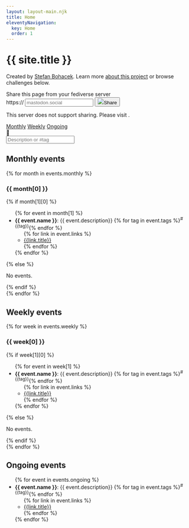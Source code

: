 ```yaml
---
layout: layout-main.njk
title: Home
eleventyNavigation:
  key: Home
  order: 1
---
```


<div class="p-5 mb-5 bg-body-tertiary rounded-bottom" style="margin-top: -8px;">
  <div class="container-fluid">
    <h1 class="text-body display-5 fw-bold">{{ site.title }}</h1>
    <p class="col-md-8 fs-5">
      Created by <a rel="me" href="https://stefanbohacek.online/@stefan">Stefan Bohacek</a>. Learn more <a href="/about/">about this project</a> or browse challenges below. 
    </p>
    <form class="fsb-prompt">
      <label>Share this page from your fediverse server</label>
      <div class="fsb-input-group mb-3">
        <span class="fsb-input-group-text">https://</span>
        <input required
          type="text"
          name="fediverse-domain"
          placeholder="mastodon.social"
          class="fsb-input fsb-domain"
          aria-label="Server domain">
        <button class="fsb-button"
          type="submit"><img src="https://fediverse-share-button.stefanbohacek.dev/fediverse-share-button/icons/mastodon.svg"
            class="fsb-icon"></span>Share</button>
      </div>
      <p class="fsb-support-note fsb-d-none">This server does not support sharing. Please visit <a
          class="fsb-support-note-link"
          target="_blank"
          href=""></a>.</p>
    </form>
    <link rel="stylesheet" href="https://fediverse-share-button.stefanbohacek.dev/fediverse-share-button/styles.min.css">
    <script src="https://fediverse-share-button.stefanbohacek.dev/fediverse-share-button/script.min.js" defer class="fsb-script"></script>
  </div>
</div>

<div class="btn-toolbar mb-3 sticky-top bg-body py-2 py-4" role="toolbar" aria-label="Toolbar with button groups">
  <div class="btn-group me-2" role="group" aria-label="First group">
    <a href="#monthly-events" class="btn btn-outline-secondary">Monthly</a>
    <a href="#weekly-events" class="btn btn-outline-secondary">Weekly</a>
    <a href="#ongoing-events" class="btn btn-outline-secondary">Ongoing</a>
  </div>
  <div class="input-group mt-3 mt-md-0">
    <div class="input-group-text" id="btnGroupAddon">🔎</div>
    <input type="search" id="search-input" type="text" class="form-control" placeholder="Description or #tag">
  </div>
</div>

<div>
  <h2 id="monthly-events" class="mt-3 bg-body text-body">Monthly events</h2>
  {% for month in events.monthly %}
  <div class="result-section">
    <h3 class="sticky-top text-body bg-body py-2">{{ month[0] }}</h3>
      {% if month[1][0] %}
        <ul>
          {% for event in month[1] %}
          <li class="result-item">
            <strong>{{ event.name }}</strong>: {{ event.description}}
            {% for tag in event.tags %}<sup role="button" class="tag-badge z-0 badge rounded-pill text-bg-info me-1">#{{tag}}</sup>{% endfor %}
            <ul>{% for link in event.links %}<li><a href="{{link.url}}">{{link.title}}</a></li>{% endfor %}</ul>
            <div class="mt-3">
              <add-to-calendar-button
                name="{{ event.name }}"
                description="{{ event.description}}[br]{% for link in event.links %}[br]- {{link.url}}{% endfor %}"
                location="{{ event.links[0].url }}"
                startDate="{{ event.start_date }}"
                endDate="{{ event.end_date }}"
                recurrence="yearly"
                options="'Apple', 'Google', 'iCal', 'Microsoft365', 'MicrosoftTeams', 'Outlook.com', 'Yahoo'"
                size="1"
                hideCheckmark="true"
              ></add-to-calendar-button>
            </div>
          </li>
          {% endfor %}
        </ul>
      {% else %}
        <p class="text-secondary result-item">No events.</p>
      {% endif %}
  </div>
  {% endfor %}
</div>
<div>
<h2 id="weekly-events" class="mt-5 text-body bg-body">Weekly events</h2>
  {% for week in events.weekly %}
  <div class="result-section">
    <h3 class="sticky-top text-body bg-body py-2">{{ week[0] }}</h3>
      {% if week[1][0] %}
        <ul>
          {% for event in week[1] %}
          <li class="result-item">
            <strong>{{ event.name }}</strong>: {{ event.description}}
            {% for tag in event.tags %}<sup role="button" class="tag-badge z-0 badge rounded-pill text-bg-info me-1">#{{tag}}</sup>{% endfor %}
            <ul>{% for link in event.links %}<li><a href="{{link.url}}">{{link.title}}</a></li>{% endfor %}</ul>
            <div class="mt-3">
              <add-to-calendar-button
                name="{{ event.name }}"
                description="{{ event.description}}"
                location="{{ event.links[0].url }}"
                startDate="{{ event.start_date }}"
                endDate="{{ event.end_date }}"
                recurrence="weekly"
                options="'Apple', 'Google', 'iCal', 'Microsoft365', 'MicrosoftTeams', 'Outlook.com', 'Yahoo'"
                size="1"
                hideCheckmark="true"
              ></add-to-calendar-button>
            </div>
          </li>
          {% endfor %}
        </ul>
      {% else %}
        <p class="text-secondary result-item">No events.</p>
      {% endif %}    
  </div>
  {% endfor %}
<h2 id="ongoing-events" class="mt-5 text-body">Ongoing events</h2>
  <div class="result-section">
    <ul>
      {% for event in events.ongoing %}
      <li class="result-item">
        <strong>{{ event.name }}</strong>: {{ event.description}}
        {% for tag in event.tags %}<sup role="button" class="tag-badge z-0 badge rounded-pill text-bg-info me-1">#{{tag}}</sup>{% endfor %}
        <ul>{% for link in event.links %}<li><a href="{{link.url}}">{{link.title}}</a></li>{% endfor %}</ul>
      </li>
      {% endfor %}
    </ul>
  </div>
</div>
<script src="https://cdn.jsdelivr.net/npm/add-to-calendar-button@2" async defer></script>
